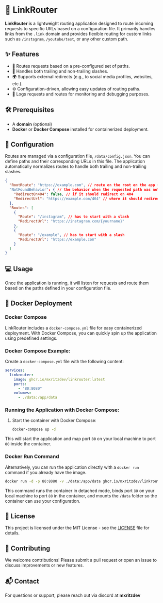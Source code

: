 # 📡 LinkRouter

**LinkRouter** is a lightweight routing application designed to route incoming requests to specific URLs based on a configuration file. It primarily handles links from the `.link` domain and provides flexible routing for custom links such as `/instagram`, `/youtube/test`, or any other custom path.

## ✨ Features

- 🔗 Routes requests based on a pre-configured set of paths.
- 🚪 Handles both trailing and non-trailing slashes.
- 🌍 Supports external redirects (e.g., to social media profiles, websites, etc.).
- ⚙️ Configuration-driven, allowing easy updates of routing paths.
- 📜 Logs requests and routes for monitoring and debugging purposes.

## 🛠 Prerequisites

- A **domain** (optional)
- **Docker** or **Docker Compose** installed for containerized deployment.

## 🔧 Configuration

Routes are managed via a configuration file, `/data/config.json`. You can define paths and their corresponding URLs in this file. The application automatically normalizes routes to handle both trailing and non-trailing slashes.

```json
{
  "RootRoute": "https://example.com", // route on the root on the app (eg: yourdomain.com)
  "NotFoundBehavior": { // the behavior when the requested path was not found in the routes below
    "RedirectOn404": false, // if it should redirect on 404
    "RedirectUrl": "https://example.com/404" // where it should redirect to
  },
  "Routes": [
    {
      "Route": "/instagram", // has to start with a slash
      "RedirectUrl": "https://instagram.com/{yourname}"
    },
    {
      "Route": "/example", // has to start with a slash
      "RedirectUrl": "https://example.com"
    }
  ]
}
```

## 💻 Usage

Once the application is running, it will listen for requests and route them based on the paths defined in your configuration file.

## 🐳 Docker Deployment

### Docker Compose

LinkRouter includes a `docker-compose.yml` file for easy containerized deployment. With Docker Compose, you can quickly spin up the application using predefined settings.

### Docker Compose Example:

Create a `docker-compose.yml` file with the following content:

```yaml
services:
  linkrouter:
    image: ghcr.io/mxritzdev/linkrouter:latest
    ports:
      - "80:8080"
    volumes:
      - ./data:/app/data
```

### Running the Application with Docker Compose:

1. Start the container with Docker Compose:

   ```bash
   docker-compose up -d
   ```

This will start the application and map port `80` on your local machine to port `80` inside the container.

### Docker Run Command

Alternatively, you can run the application directly with a `docker run` command if you already have the image.

```bash
docker run -d -p 80:8080 -v ./data:/app/data ghcr.io/mxritzdev/linkrouter:latest
```

This command runs the container in detached mode, binds port `80` on your local machine to port `80` in the container, and mounts the `/data` folder so the container can use your configuration.

## 📄 License

This project is licensed under the MIT License - see the [LICENSE](LICENSE) file for details.

## 🤝 Contributing

We welcome contributions! Please submit a pull request or open an issue to discuss improvements or new features.

## 📬 Contact

For questions or support, please reach out via discord at **mxritzdev**
